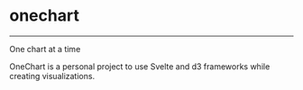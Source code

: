 # onechart
---
One chart at a time

OneChart is a personal project to use Svelte and d3 frameworks while creating visualizations.